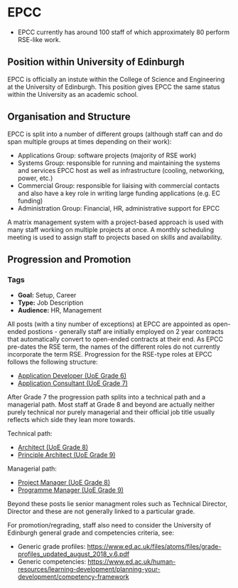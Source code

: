# EPCC

* EPCC currently has around 100 staff of which approximately 80 perform RSE-like work.

## Position within University of Edinburgh

EPCC is officially an instute within the College of Science and Engineering at the University of Edinburgh.
This position gives EPCC the same status within the University as an academic school.

## Organisation and Structure

EPCC is split into a number of different groups (although staff can and do span multiple groups
at times depending on their work):

* Applications Group: software projects (majority of RSE work)
* Systems Group: responsible for running and maintaining the systems and services EPCC host as well as infrastructure (cooling, networking, power, etc.)
* Commercial Group: responsible for liaising with commercial contacts and also have a key role in writing large funding applications (e.g. EC funding)
* Administration Group: Financial, HR, administrative support for EPCC

A matrix management system with a project-based approach is used with many staff working on multiple
projects at once. A monthly scheduling meeting is used to assign staff to projects based on skills
and availability.

## Progression and Promotion

### Tags

* **Goal:** Setup, Career
* **Type:** Job Description
* **Audience:** HR, Management

All posts (with a tiny number of exceptions) at EPCC are appointed as open-ended postions - generally staff are initially 
employed on 2 year contracts that automatically convert to open-ended contracts at their end. As EPCC pre-dates the
RSE term, the names of the different roles do not currently incorporate the term RSE. Progression for the RSE-type
roles at EPCC follows the following structure:

* [Application Developer (UoE Grade 6)](job-desc/appdev.md)
* [Application Consultant (UoE Grade 7)](job-desc/appcon.md)

After Grade 7 the progression path splits into a technical path and a managerial path. Most staff at Grade 8 and 
beyond are actually neither purely technical nor purely managerial and their official job title usually 
reflects which side they lean more towards.

Technical path:

* [Architect (UoE Grade 8)](job-desc/arch.md)
* [Principle Architect (UoE Grade 9)](job-desc/parch.md)

Managerial path:

* [Project Manager (UoE Grade 8)](job-desc/projman.md)
* [Programme Manager (UoE Grade 9)](job-desc/progman.md)

Beyond these posts lie senior managment roles such as Technical Director, Director and these are not generally linked
to a particular grade.

For promotion/regrading, staff also need to consider the University of Edinburgh general grade and competencies criteria, see:

* Generic grade profiles: https://www.ed.ac.uk/files/atoms/files/grade-profiles_updated_august_2018_v.6.pdf
* Generic competencies: https://www.ed.ac.uk/human-resources/learning-development/planning-your-development/competency-framework



